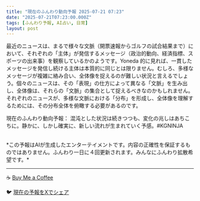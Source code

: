 ```yaml
---
title: "現在のふんわり動向予報 2025-07-21 07:23"
date: "2025-07-21T07:23:00.000Z"
tags: [ふんわり予報, AI占い, 日常]
layout: post
---
```


最近のニュースは、まるで様々な文脈（開票速報からゴルフの試合結果まで）において、それぞれの「主体」が発信するメッセージ（政治的動向、経済指標、スポーツの出来事）を観察しているかのようです。Yoneda 的に見れば、一貫したメッセージを発信し続ける主体は本質的に同じとは限りません。むしろ、多様なメッセージが複雑に絡み合い、全体像を捉えるのが難しい状況と言えるでしょう。個々のニュースは、その「表現」の仕方によって異なる「文脈」を生み出し、全体像は、それらの「文脈」の集合として捉えるべきなのかもしれません。  それぞれのニュースが、多様な文脈における「分布」を形成し、全体像を理解するためには、その分布全体を俯瞰する必要があるのです。

現在のふんわり動向予報：
混沌とした状況は続きつつも、変化の兆しはあちこちに。静かに、しかし確実に、新しい流れが生まれていく予感。#KGNINJA

<br>
*この予報はAIが生成したエンターテイメントです。内容の正確性を保証するものではありません。ふんわり一日に４回更新されます。みんなにふんわり拡散希望です。*

---
☕️ [Buy Me a Coffee](https://www.buymeacoffee.com/kgninja)

🐦 [現在の予報をXでシェア](https://twitter.com/intent/tweet?text=%E7%8F%BE%E5%9C%A8%E3%81%AE%E3%81%B5%E3%82%93%E3%82%8F%E3%82%8A%E4%BA%88%E5%A0%B1%3A%20%E3%80%8C%E6%9C%80%E8%BF%91%E3%81%AE%E3%83%8B%E3%83%A5%E3%83%BC%E3%82%B9%E3%81%AF%E3%80%81%E3%81%BE%E3%82%8B%E3%81%A7%E6%A7%98%E3%80%85%E3%81%AA%E6%96%87%E8%84%88%EF%BC%88%E9%96%8B%E7%A5%A8%E9%80%9F%E5%A0%B1%E3%81%8B%E3%82%89%E3%82%B4%E3%83%AB%E3%83%95%E3%81%AE%E8%A9%A6%E5%90%88%E7%B5%90%E6%9E%9C%E3%81%BE%E3%81%A7%EF%BC%89%E3%81%AB%E3%81%8A%E3%81%84%E3%81%A6%E3%80%81%E3%81%9D%E3%82%8C%E3%81%9E%E3%82%8C%E3%81%AE%E3%80%8C%E4%B8%BB%E4%BD%93%E3%80%8D%E3%81%8C%E7%99%BA%E4%BF%A1%E3%81%99%E3%82%8B%E3%83%A1%E3%83%83%E3%82%BB%E3%83%BC%E3%82%B8%EF%BC%88%E6%94%BF%E6%B2%BB%E7%9A%84%E5%8B%95%E5%90%91%E3%80%81%E7%B5%8C%E6%B8%88%E6%8C%87%E6%A8%99%E3%80%81%E3%82%B9%E3%83%9D%E3%83%BC%E3%83%84%E3%81%AE%E5%87%BA%E6%9D%A5%E4%BA%8B%EF%BC%89%E3%82%92%E8%A6%B3%E5%AF%9F%E3%81%97%E3%81%A6%E3%81%84%E3%82%8B%E3%81%8B%E3%81%AE%E3%82%88%E3%81%86%E3%81%A7%E3%81%99%E3%80%82%E3%80%8D%23KGNINJA%20%E7%B6%9A%E3%81%8D%E3%81%AF%E3%83%96%E3%83%AD%E3%82%B0%E3%81%A7%EF%BC%81%F0%9F%91%87&url=https%3A%2F%2Fkg-ninja.github.io%2FFunwariyoso%2F)
